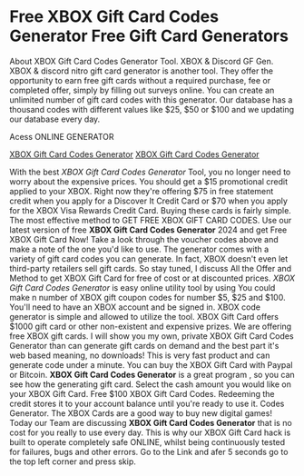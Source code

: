 # Free XBOX Gift Card Codes Generator Free Gift Card Generators

About XBOX Gift Card Codes Generator Tool. XBOX & Discord GF Gen. XBOX & discord nitro gift card generator is another tool. They offer the opportunity to earn free gift cards without a required purchase, fee or completed offer, simply by filling out surveys online. You can create an unlimited number of gift card codes with this generator. Our database has a thousand codes with different values like $25, $50 or $100 and we updating our database every day.

Acess ONLINE GENERATOR

[XBOX Gift Card Codes Generator](http://tnpps.xyz/pc6gbdz)
[XBOX Gift Card Codes Generator](http://tnpps.xyz/pc6gbdz)

With the best *XBOX Gift Card Codes Generator* Tool, you no longer need to worry about the expensive prices. You should get a $15 promotional credit applied to your XBOX. Right now they're offering $75 in free statement credit when you apply for a Discover It Credit Card or $70 when you apply for the XBOX Visa Rewards Credit Card. Buying these cards is fairly simple. The most effective method to GET FREE XBOX GIFT CARD CODES. 
Use our latest version of free **XBOX Gift Card Codes Generator** 2024 and get Free XBOX Gift Card Now! Take a look through the voucher codes above and make a note of the one you'd like to use. The generator comes with a variety of gift card codes you can generate. In fact, XBOX doesn't even let third-party retailers sell gift cards. So stay tuned, I discuss All the Offer and Method to get XBOX Gift Card for free of cost or at discounted prices.
*XBOX Gift Card Codes Generator* is easy online utility tool by using You could make n number of XBOX gift coupon codes for number $5, $25 and $100. You'll need to have an XBOX account and be signed in. XBOX code generator is simple and allowed to utilize the tool. XBOX Gift Card offers $1000 gift card or other non-existent and expensive prizes. We are offering free XBOX gift cards.
I will show you my own, private XBOX Gift Card Codes Generator than can generate gift cards on demand and the best part it's web based meaning, no downloads! This is very fast product and can generate code under a minute. You can buy the XBOX Gift Card with Paypal or Bitcoin. 
**XBOX Gift Card Codes Generator** is a great program , so you can see how the generating gift card. Select the cash amount you would like on your XBOX Gift Card. Free $100 XBOX Gift Card Codes. Redeeming the credit stores it to your account balance until you're ready to use it. Codes Generator. The  XBOX Cards are a good way to buy new digital games!
Today our Team are discussing **XBOX Gift Card Codes Generator** that is no cost for you really to use every day. This is why our XBOX Gift Card hack is built to operate completely safe ONLINE, whilst being continuously tested for failures, bugs and other errors. Go to the Link and afer 5 seconds go to the top left corner and press skip.